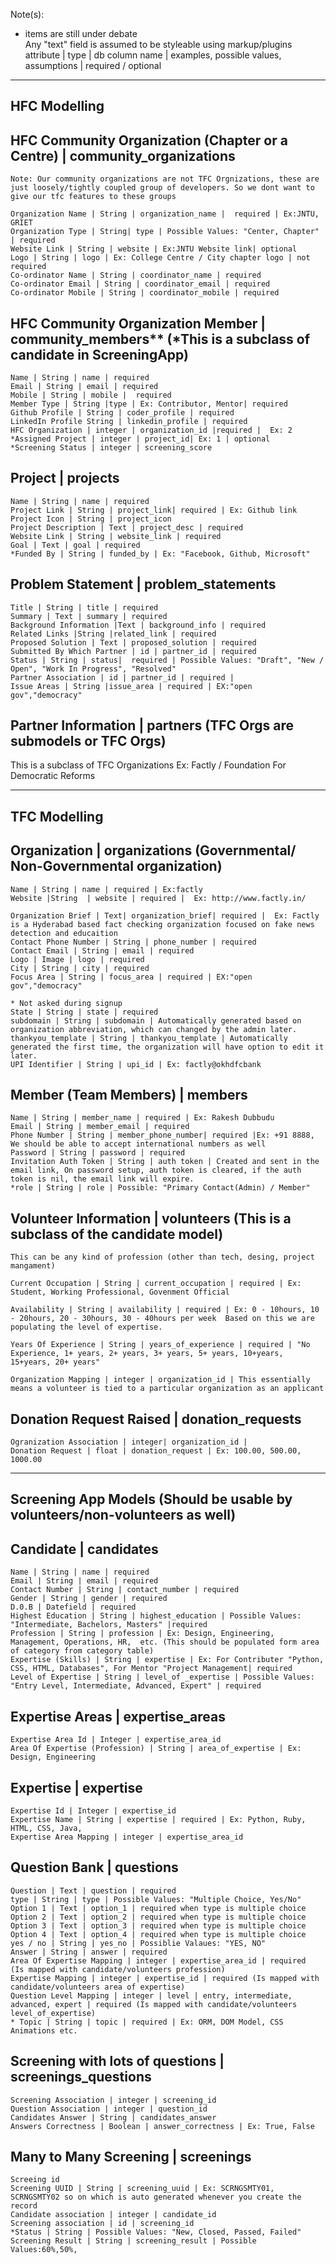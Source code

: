 Note(s):

* items are still under debate  
Any "text" field is assumed to be styleable using markup/plugins  
attribute | type | db column name | examples, possible values, assumptions | required / optional


------------------------------------------------------------------------------------------------------
HFC Modelling
------------------------------------------------------------------------------------------------------

## HFC Community Organization (Chapter or a Centre) | community_organizations
    Note: Our community organizations are not TFC Orgnizations, these are just loosely/tightly coupled group of developers. So we dont want to give our tfc features to these groups
    
    Organization Name | String | organization_name |  required | Ex:JNTU, GRIET
    Organization Type | String| type | Possible Values: "Center, Chapter" | required
    Website Link | String | website | Ex:JNTU Website link| optional
    Logo | String | logo | Ex: College Centre / City chapter logo | not required
    Co-ordinator Name | String | coordinator_name | required  
    Co-ordinator Email | String | coordinator_email | required  
    Co-ordinator Mobile | String | coordinator_mobile | required  

## HFC Community Organization Member | community_members** (*This is a subclass of candidate in ScreeningApp)
    Name | String | name | required  
    Email | String | email | required    
    Mobile | String | mobile |  required   
    Member Type | String |type | Ex: Contributor, Mentor| required
    Github Profile | String | coder_profile | required  
    LinkedIn Profile String | linkedin_profile | required  
    HFC Organization | integer | organization_id |required |  Ex: 2   
    *Assigned Project | integer | project_id| Ex: 1 | optional  
    *Screening Status | integer | screening_score 

## Project | projects
    Name | String | name | required   
    Project Link | String | project_link| required | Ex: Github link  
    Project Icon | String | project_icon  
    Project Description | Text | project_desc | required  
    Website Link | String | website_link | required  
    Goal | Text | goal | required  
    *Funded By | String | funded_by | Ex: "Facebook, Github, Microsoft"  

## Problem Statement | problem_statements
    Title | String | title | required  
    Summary | Text | summary | required  
    Background Information |Text | background_info | required  
    Related Links |String |related_link | required  
    Proposed Solution | Text | proposed_solution | required  
    Submitted By Which Partner | id | partner_id | required  
    Status | String | status|  required | Possible Values: "Draft", "New / Open", "Work In Progress", "Resolved"
    Partner Association | id | partner_id | required |  
    Issue Areas | String |issue_area | required | EX:"open gov","democracy"  

## Partner Information | partners (TFC Orgs are submodels or TFC Orgs)
This is a subclass of TFC Organizations Ex: Factly / Foundation For Democratic Reforms

------------------------------------------------------------------------------------------------------
TFC Modelling
------------------------------------------------------------------------------------------------------

## Organization | organizations (Governmental/ Non-Governmental organization)
    Name | String | name | required | Ex:factly
    Website |String  | website | required |  Ex: http://www.factly.in/

    Organization Brief | Text| organization_brief| required |  Ex: Factly is a Hyderabad based fact checking organization focused on fake news detection and educaition
    Contact Phone Number | String | phone_number | required 
    Contact Email | String | email | required
    Logo | Image | logo | required
    City | String | city | required
    Focus Area | String | focus_area | required | EX:"open gov","democracy"   
    
    * Not asked during signup
    State | String | state | required
    subdomain | String | subdomain | Automatically generated based on organization abbreviation, which can changed by the admin later.
    thankyou_template | String | thankyou_template | Automatically generated the first time, the organization will have option to edit it later.
    UPI Identifier | String | upi_id | Ex: factly@okhdfcbank
    
## Member (Team Members) | members
    Name | String | member_name | required | Ex: Rakesh Dubbudu
    Email | String | member_email | required
    Phone Number | String | member_phone_number| required |Ex: +91 8888, We should be able to accept international numbers as well
    Password | String | password | required
    Invitation Auth Token | String | auth token | Created and sent in the email link, On password setup, auth token is cleared, if the auth token is nil, the email link will expire.
    *role | String | role | Possible: "Primary Contact(Admin) / Member"

## Volunteer Information | volunteers (This is a subclass of the candidate model)
    This can be any kind of profession (other than tech, desing, project mangament) 

    Current Occupation | String | current_occupation | required | Ex: Student, Working Professional, Govenment Official

    Availability | String | availability | required | Ex: 0 - 10hours, 10 - 20hours, 20 - 30hours, 30 - 40hours per week  Based on this we are populating the level of expertise.  
    
    Years Of Experience | String | years_of_experience | required | "No Experience, 1+ years, 2+ years, 3+ years, 5+ years, 10+years, 15+years, 20+ years"

    Organization Mapping | integer | organization_id | This essentially means a volunteer is tied to a particular organization as an applicant

## Donation Request Raised | donation_requests
    Ogranization Association | integer| organization_id | 
    Donation Request | float | donation_request | Ex: 100.00, 500.00, 1000.00
    
------------------------------------------------------------------------------------------------------
Screening App Models (Should be usable by volunteers/non-volunteers as well)
------------------------------------------------------------------------------------------------------

## Candidate | candidates
    Name | String | name | required
    Email | String | email | required  
    Contact Number | String | contact_number | required  
    Gender | String | gender | required  
    D.0.B | Datefield | required 
    Highest Education | String | highest_education | Possible Values: "Intermediate, Bachelors, Masters" |required  
    Profession | String | profession | Ex: Design, Engineering, Management, Operations, HR,  etc. (This should be populated form area of category from category table)  
    Expertise (Skills) | String | expertise | Ex: For Contributer "Python, CSS, HTML, Databases", For Mentor "Project Management| required  
    Level of Expertise | String | level_of _expertise | Possible Values: "Entry Level, Intermediate, Advanced, Expert" | required  
    
## Expertise Areas | expertise_areas
    Expertise Area Id | Integer | expertise_area_id
    Area Of Expertise (Profession) | String | area_of_expertise | Ex: Design, Engineering
    
## Expertise | expertise     
    Expertise Id | Integer | expertise_id
    Expertise Name | String | expertise | required | Ex: Python, Ruby, HTML, CSS, Java,
    Expertise Area Mapping | integer | expertise_area_id  
    
## Question Bank | questions
    Question | Text | question | required 
    type | String | type | Possible Values: "Multiple Choice, Yes/No"
    Option 1 | Text | option_1 | required when type is multiple choice
    Option 2 | Text | option_2 | required when type is multiple choice
    Option 3 | Text | option_3 | required when type is multiple choice
    Option 4 | Text | option_4 | required when type is multiple choice
    yes / no | String | yes_no | Possiblie Valaues: "YES, NO"
    Answer | String | answer | required
    Area Of Expertise Mapping | integer | expertise_area_id | required  (Is mapped with candidate/volunteers profession)  
    Expertise Mapping | integer | expertise_id | required (Is mapped with candidate/volunteers area of expertise)   
    Question Level Mapping | integer | level | entry, intermediate, advanced, expert | required (Is mapped with candidate/volunteers level_of_expertise)   
    * Topic | String | topic | required | Ex: ORM, DOM Model, CSS Animations etc.  

## Screening with lots of questions | screenings_questions
    Screening Association | integer | screening_id
    Question Association | integer | question_id
    Candidates Answer | String | candidates_answer
    Answers Correctness | Boolean | answer_correctness | Ex: True, False

## Many to Many Screening | screenings
    Screeing id
    Screening UUID | String | screening_uuid | Ex: SCRNGSMTY01, SCRNGSMTY02 so on which is auto generated whenever you create the record
    Candidate association | integer | candidate_id
    Screening association | id | screening_id
    *Status | String | Possible Values: "New, Closed, Passed, Failed" 
    Screening Result | String | screening_result | Possible Values:60%,50%, 
